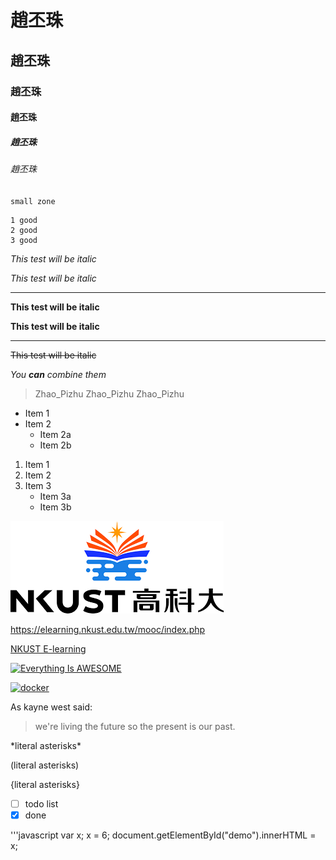 # 趙丕珠
## 趙丕珠
### 趙丕珠
#### 趙丕珠
##### 趙丕珠
###### 趙丕珠

`small zone`

```big zone
1 good
2 good
3 good
```

*This test will be italic*

_This test will be italic_
***

**This test will be italic**

__This test will be italic__

***
~~This test will be italic~~

*You **can** combine them*

> Zhao_Pizhu
> Zhao_Pizhu
> Zhao_Pizhu

* Item 1
* Item 2
  * Item 2a
  * Item 2b
 
 1. Item 1
 2. Item 2
 3. Item 3
    * Item 3a
    * Item 3b

![NKUST](nkust.png "NKUST")

<https://elearning.nkust.edu.tw/mooc/index.php>

[NKUST E-learning](https://elearning.nkust.edu.tw/mooc/index.php)

[![Everything Is AWESOME](https://img.youtube.com/vi/StTqXEQ2l-Y/0.jpg)](https://www.youtube.com/watch?v=StTqXEQ2l-Y "Everything Is AWESOME")

[![docker](https://img.youtube.com/vi/sSm2dRarhPo/0.jpg)](https://www.youtube.com/watch?v=sSm2dRarhPo "Testing Docker")

As kayne west said:
> we're living the future so
> the present is our past.

\*literal asterisks\*

\(literal asterisks\)

\{literal asterisks\}

- [ ] todo list
- [x] done

'''javascript
var x;
x = 6;
document.getElementById("demo").innerHTML = x;








